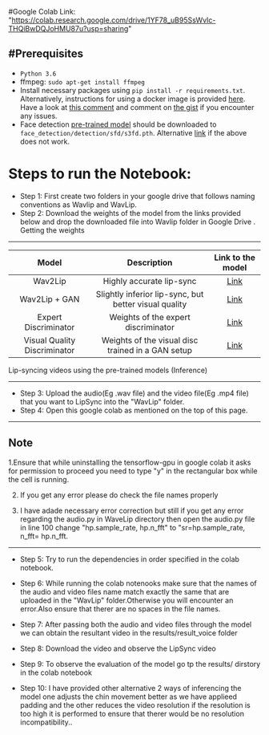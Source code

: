 #Google Colab Link: "https://colab.research.google.com/drive/1YF78_uB95SsWvIc-THQiBwDQJoHMU87u?usp=sharing"


#Prerequisites
-------------
- `Python 3.6` 
- ffmpeg: `sudo apt-get install ffmpeg`
- Install necessary packages using `pip install -r requirements.txt`. Alternatively, instructions for using a docker image is provided [here](https://gist.github.com/xenogenesi/e62d3d13dadbc164124c830e9c453668). Have a look at [this comment](https://github.com/Rudrabha/Wav2Lip/issues/131#issuecomment-725478562) and comment on [the gist](https://gist.github.com/xenogenesi/e62d3d13dadbc164124c830e9c453668) if you encounter any issues. 
- Face detection [pre-trained model](https://www.adrianbulat.com/downloads/python-fan/s3fd-619a316812.pth) should be downloaded to `face_detection/detection/sfd/s3fd.pth`. Alternative [link](https://iiitaphyd-my.sharepoint.com/:u:/g/personal/prajwal_k_research_iiit_ac_in/EZsy6qWuivtDnANIG73iHjIBjMSoojcIV0NULXV-yiuiIg?e=qTasa8) if the above does not work.




# Steps to run the Notebook:


 - Step 1: First create two folders in your google drive that follows naming conventions as Wavlip and WavLip.
 - Step 2: Download the weights of the model from the links provided below and drop the downloaded file into Wavlip folder in Google Drive .
Getting the weights

----------

| Model  | Description |  Link to the model | 
| :-------------: | :---------------: | :---------------: |
| Wav2Lip  | Highly accurate lip-sync | [Link](https://iiitaphyd-my.sharepoint.com/:u:/g/personal/radrabha_m_research_iiit_ac_in/Eb3LEzbfuKlJiR600lQWRxgBIY27JZg80f7V9jtMfbNDaQ?e=TBFBVW)  |
| Wav2Lip + GAN  | Slightly inferior lip-sync, but better visual quality | [Link](https://iiitaphyd-my.sharepoint.com/:u:/g/personal/radrabha_m_research_iiit_ac_in/EdjI7bZlgApMqsVoEUUXpLsBxqXbn5z8VTmoxp55YNDcIA?e=n9ljGW) |
| Expert Discriminator  | Weights of the expert discriminator | [Link](https://iiitaphyd-my.sharepoint.com/:u:/g/personal/radrabha_m_research_iiit_ac_in/EQRvmiZg-HRAjvI6zqN9eTEBP74KefynCwPWVmF57l-AYA?e=ZRPHKP) |
| Visual Quality Discriminator  | Weights of the visual disc trained in a GAN setup | [Link](https://iiitaphyd-my.sharepoint.com/:u:/g/personal/radrabha_m_research_iiit_ac_in/EQVqH88dTm1HjlK11eNba5gBbn15WMS0B0EZbDBttqrqkg?e=ic0ljo) |

Lip-syncing videos using the pre-trained models (Inference)

----------

 - Step 3: Upload the audio(Eg .wav file) and the video file(Eg  .mp4 file) that you want to LipSync into the "WavLip" folder.  
 - Step 4: Open this google colab as mentioned on the top of this page.

--------
**Note**
--------
1.Ensure that while uninstalling the tensorflow-gpu in google colab it asks for permission to proceed you need to type "y" in the rectangular box while the cell is running.

2. If you get any error please do check the file names properly

3. I have adade necessary error correction but still if you get any error regarding the audio.py in WaveLip directory then open the audio.py file in line 100 change "hp.sample_rate, hp.n_fft" to "sr=hp.sample_rate, n_fft= hp.n_fft. 

---------

 - Step 5: Try to run the dependencies in order specified in the colab notebook.
 - Step 6: While running the colab notenooks make sure that the names of the audio and video files name match exactly the same that are uploaded in the "WavLip" folder.Otherwise you will encounter an error.Also ensure that therer are no spaces in the file names.

 - Step 7: After passing both the audio and video files through the model we can obtain the resultant video in the results/result_voice folder
 - Step 8: Download the video and observe the LipSync video
 - Step 9: To observe the evaluation of the model go tp the results/ dirstory in the colab notebook
 - Step 10: I have provided other alternative 2 ways of inferencing the model one adjusts the chin movement better as we have applieed padding and the other reduces the video resolution if the resolution is too high it is performed to ensure that therer would be no resolution incompatibility..
 

